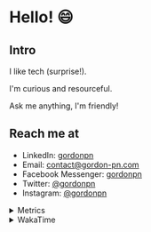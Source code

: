 # Hello! 😄

## Intro

I like tech (surprise!).

I'm curious and resourceful.

Ask me anything, I'm friendly!

## Reach me at

- LinkedIn: [gordonpn](https://www.linkedin.com/in/gordonpn/)
- Email: [contact@gordon-pn.com](mailto:contact@gordon-pn.com)
- Facebook Messenger: [gordonpn](https://www.messenger.com/t/Gordonpn)
- Twitter: [@gordonpn](https://twitter.com/Gordonpn)
- Instagram: [@gordonpn](https://www.instagram.com/gordonpn/)

<details>
  <summary>Metrics</summary>

  <img align="center" src="https://github.com/gordonpn/gordonpn/blob/master/github-metrics.svg" alt="GitHub Metrics">

</details>

<details>
  <summary>WakaTime</summary>

  <!--START_SECTION:waka-->
📊 **This Week I Spent My Time On** 

```text
💬 Programming Languages: 
XML                      3 hrs 28 mins       ████████████░░░░░░░░░░░░░   46.48 % 
Java                     2 hrs 12 mins       ███████░░░░░░░░░░░░░░░░░░   29.61 % 
Brazil Dependency Config 45 mins             ███░░░░░░░░░░░░░░░░░░░░░░   10.14 % 
Makefile                 41 mins             ██░░░░░░░░░░░░░░░░░░░░░░░   09.19 % 
Bash                     7 mins              ░░░░░░░░░░░░░░░░░░░░░░░░░   01.73 % 

🔥 Editors: 
IntelliJ IDEA            7 hrs 17 mins       ████████████████████████░   97.63 % 
VS Code                  9 mins              █░░░░░░░░░░░░░░░░░░░░░░░░   02.14 % 
Cursor                   1 min               ░░░░░░░░░░░░░░░░░░░░░░░░░   00.24 % 
```


 Last Updated on 01/11/2024 10:24:46 UTC
<!--END_SECTION:waka-->
</details>
